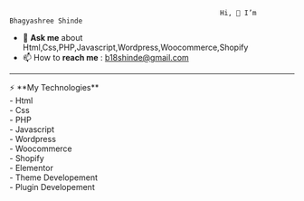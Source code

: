                                                         Hi, 👋 I’m Bhagyashree Shinde 

- 💬 **Ask me** about Html,Css,PHP,Javascript,Wordpress,Woocommerce,Shopify
- 📫 How to **reach me** : b18shinde@gmail.com
<hr>
⚡ **My Technologies**<br>
- Html<br>
- Css<br>
- PHP<br>
- Javascript<br>
- Wordpress<br>
- Woocommerce<br>
- Shopify<br>
- Elementor<br>
- Theme Developement<br>
- Plugin Developement
